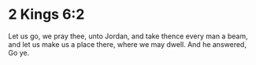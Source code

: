 # 2 Kings 6:2

Let us go, we pray thee, unto Jordan, and take thence every man a beam, and let us make us a place there, where we may dwell. And he answered, Go ye.